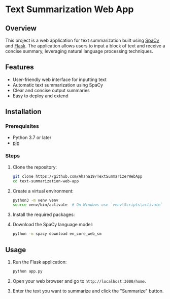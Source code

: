 # Text Summarization Web App

## Overview

This project is a web application for text summarization built using [SpaCy](https://spacy.io/) and [Flask](https://flask.palletsprojects.com/). The application allows users to input a block of text and receive a concise summary, leveraging natural language processing techniques.

## Features

- User-friendly web interface for inputting text
- Automatic text summarization using SpaCy
- Clear and concise output summaries
- Easy to deploy and extend

## Installation

### Prerequisites

- Python 3.7 or later
- [pip](https://pip.pypa.io/en/stable/)

### Steps

1. Clone the repository:
    ```sh
    git clone https://github.com/Ahana19/TextSummarizerWebApp
    cd text-summarization-web-app
    ```

2. Create a virtual environment:
    ```sh
    python3 -m venv venv
    source venv/bin/activate  # On Windows use `venv\Scripts\activate`
    ```

3. Install the required packages:


4. Download the SpaCy language model:
    ```sh
    python -m spacy download en_core_web_sm
    ```

## Usage

1. Run the Flask application:
    ```sh
    python app.py
    ```

2. Open your web browser and go to `http://localhost:3000/home`.

3. Enter the text you want to summarize and click the "Summarize" button.

